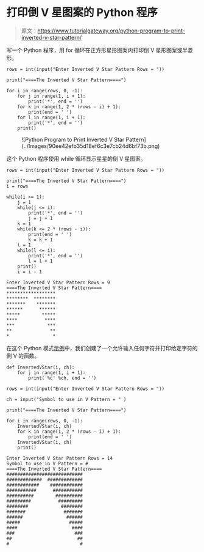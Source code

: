 # 打印倒 V 星图案的 Python 程序

> 原文：<https://www.tutorialgateway.org/python-program-to-print-inverted-v-star-pattern/>

写一个 Python 程序，用 for 循环在正方形星形图案内打印倒 V 星形图案或半菱形。

```
rows = int(input("Enter Inverted V Star Pattern Rows = "))

print("====The Inverted V Star Pattern====")

for i in range(rows, 0, -1):
    for j in range(1, i + 1):
        print('*', end = '')
    for k in range(1, 2 * (rows - i) + 1):
        print(end = ' ')
    for l in range(1, i + 1):
        print('*', end = '')
    print()
```

<figure class="wp-block-image size-large">![Python Program to Print Inverted V Star Pattern](../Images/90ee42efb35d18ef6c3e7cb24d6bf73b.png)</figure>

这个 Python 程序使用 while 循环显示星星的倒 V 星图案。

```
rows = int(input("Enter Inverted V Star Pattern Rows = "))

print("====The Inverted V Star Pattern====")
i = rows

while(i >= 1):
    j = 1
    while(j <= i):
        print('*', end = '')
        j = j + 1
    k = 1
    while(k <= 2 * (rows - i)):
        print(end = ' ')
        k = k + 1
    l = 1
    while(l <= i):
        print('*', end = '')
        l = l + 1
    print()
    i = i - 1
```

```
Enter Inverted V Star Pattern Rows = 9
====The Inverted V Star Pattern====
******************
********  ********
*******    *******
******      ******
*****        *****
****          ****
***            ***
**              **
*                *
```

在这个 Python 模式[示例](https://www.tutorialgateway.org/python-programming-examples/)中，我们创建了一个允许输入任何字符并打印给定字符的倒 V 的函数。

```
def InvertedVStar(i, ch):
    for j in range(1, i + 1):
        print('%c' %ch, end = '')

rows = int(input("Enter Inverted V Star Pattern Rows = "))

ch = input("Symbol to use in V Pattern = " )

print("====The Inverted V Star Pattern====")

for i in range(rows, 0, -1):
    InvertedVStar(i, ch)
    for k in range(1, 2 * (rows - i) + 1):
        print(end = ' ')
    InvertedVStar(i, ch)
    print()
```

```
Enter Inverted V Star Pattern Rows = 14
Symbol to use in V Pattern = #
====The Inverted V Star Pattern====
############################
#############  #############
############    ############
###########      ###########
##########        ##########
#########          #########
########            ########
#######              #######
######                ######
#####                  #####
####                    ####
###                      ###
##                        ##
#                          #
```